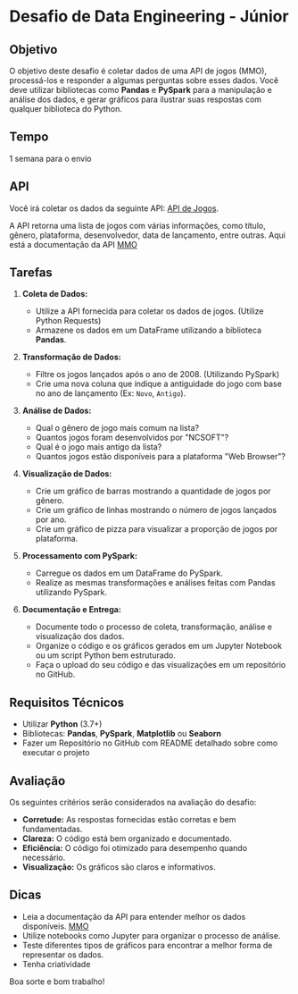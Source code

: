# Desafio de Data Engineering - Júnior

## Objetivo

O objetivo deste desafio é coletar dados de uma API de jogos (MMO), processá-los e responder a algumas perguntas sobre esses dados. Você deve utilizar bibliotecas como **Pandas** e **PySpark** para a manipulação e análise dos dados, e gerar gráficos para ilustrar suas respostas com qualquer biblioteca do Python.

## Tempo

1 semana para o envio

## API

Você irá coletar os dados da seguinte API: [API de Jogos](https://www.mmobomb.com/api1/games).

A API retorna uma lista de jogos com várias informações, como título, gênero, plataforma, desenvolvedor, data de lançamento, entre outras.
Aqui está a documentação da API [MMO](https://www.mmobomb.com/api)

## Tarefas

1. **Coleta de Dados:**
   - Utilize a API fornecida para coletar os dados de jogos. (Utilize Python Requests)
   - Armazene os dados em um DataFrame utilizando a biblioteca **Pandas**.

2. **Transformação de Dados:**
   - Filtre os jogos lançados após o ano de 2008. (Utilizando PySpark)
   - Crie uma nova coluna que indique a antiguidade do jogo com base no ano de lançamento (Ex: `Novo`, `Antigo`).

3. **Análise de Dados:**
   - Qual o gênero de jogo mais comum na lista?
   - Quantos jogos foram desenvolvidos por "NCSOFT"?
   - Qual é o jogo mais antigo da lista?
   - Quantos jogos estão disponíveis para a plataforma "Web Browser"?

4. **Visualização de Dados:**
   - Crie um gráfico de barras mostrando a quantidade de jogos por gênero.
   - Crie um gráfico de linhas mostrando o número de jogos lançados por ano.
   - Crie um gráfico de pizza para visualizar a proporção de jogos por plataforma.

5. **Processamento com PySpark:**
   - Carregue os dados em um DataFrame do PySpark.
   - Realize as mesmas transformações e análises feitas com Pandas utilizando PySpark.

6. **Documentação e Entrega:**
   - Documente todo o processo de coleta, transformação, análise e visualização dos dados.
   - Organize o código e os gráficos gerados em um Jupyter Notebook ou um script Python bem estruturado.
   - Faça o upload do seu código e das visualizações em um repositório no GitHub.

## Requisitos Técnicos

- Utilizar **Python** (3.7+)
- Bibliotecas: **Pandas**, **PySpark**, **Matplotlib** ou **Seaborn**
- Fazer um Repositório no GitHub com README detalhado sobre como executar o projeto

## Avaliação

Os seguintes critérios serão considerados na avaliação do desafio:

- **Corretude:** As respostas fornecidas estão corretas e bem fundamentadas.
- **Clareza:** O código está bem organizado e documentado.
- **Eficiência:** O código foi otimizado para desempenho quando necessário.
- **Visualização:** Os gráficos são claros e informativos.

## Dicas

- Leia a documentação da API para entender melhor os dados disponíveis. [MMO](https://www.mmobomb.com/api)
- Utilize notebooks como Jupyter para organizar o processo de análise.
- Teste diferentes tipos de gráficos para encontrar a melhor forma de representar os dados.
- Tenha criatividade

Boa sorte e bom trabalho!
